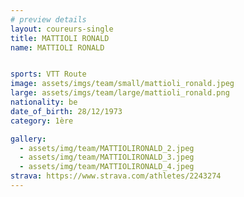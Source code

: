 ```yaml
---
# preview details
layout: coureurs-single
title: MATTIOLI RONALD
name: MATTIOLI RONALD


sports: VTT Route
image: assets/imgs/team/small/mattioli_ronald.jpeg
large: assets/imgs/team/large/mattioli_ronald.png
nationality: be
date_of_birth: 28/12/1973
category: 1ère

gallery:
  - assets/img/team/MATTIOLIRONALD_2.jpeg
  - assets/img/team/MATTIOLIRONALD_3.jpeg
  - assets/img/team/MATTIOLIRONALD_4.jpeg
strava: https://www.strava.com/athletes/2243274
---
```

